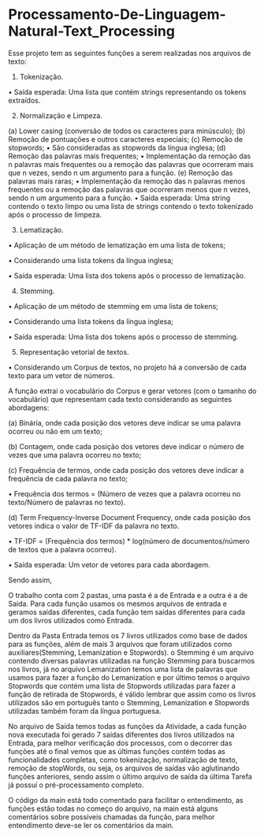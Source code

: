 # Processamento-De-Linguagem-Natural-Text_Processing
Esse projeto tem as seguintes funções a serem realizadas nos arquivos de texto: 

1. Tokenização.

• Saída esperada: Uma lista que contém strings representando os tokens extraídos.

2. Normalização e Limpeza.

(a) Lower casing (conversão de todos os caracteres para minúsculo);
(b) Remoção de pontuações e outros caracteres especiais;
(c) Remoção de stopwords;
• São consideradas as stopwords da língua inglesa;
(d) Remoção das palavras mais frequentes;
• Implementação da remoção das n palavras mais frequentes ou a remoção das palavras que ocorreram mais que n vezes, sendo n um argumento para a função.
(e) Remoção das palavras mais raras;
• Implementação da remoção das n palavras menos frequentes ou a remoção das palavras que ocorreram menos que n vezes, sendo n um argumento para a função.
• Saída esperada: Uma string contendo o texto limpo ou uma lista de strings contendo o texto tokenizado após o processo de limpeza.

3. Lematização.

• Aplicação de um método de lematização em uma lista de tokens;

• Considerando uma lista tokens da língua inglesa;

• Saída esperada: Uma lista dos tokens após o processo de lematização.

4. Stemming.

• Aplicação de um método de stemming em uma lista de tokens;

• Considerando uma lista tokens da língua inglesa;

• Saída esperada: Uma lista dos tokens após o processo de stemming.

5. Representação vetorial de textos.

• Considerando um Corpus de textos, no projeto há a conversão de cada texto para um vetor de números.

A função extrai o vocabulário do Corpus e gerar vetores (com o tamanho do vocabulário) que representam cada
texto considerando as seguintes abordagens:

(a) Binária, onde cada posição dos vetores deve indicar se uma palavra ocorreu ou não em um texto;

(b) Contagem, onde cada posição dos vetores deve indicar o número de vezes que uma palavra ocorreu no texto;

(c) Frequência de termos, onde cada posição dos vetores deve indicar a frequência de cada palavra no texto;

• Frequência dos termos = (Número de vezes que a palavra ocorreu no texto/Número de palavras no texto).

(d) Term Frequency-Inverse Document Frequency, onde cada posição dos vetores indica o valor de TF-IDF da
palavra no texto.

• TF-IDF = (Frequência dos termos) * log(número de documentos/número de textos que a palavra ocorreu).

• Saída esperada: Um vetor de vetores para cada abordagem.


Sendo assim,

O trabalho conta com 2 pastas, uma pasta é a de Entrada e a outra é a de Saída. Para cada
função usamos os mesmos arquivos de entrada e geramos saídas diferentes, cada função
tem saídas diferentes para cada um dos livros utilizados como Entrada.

Dentro da Pasta Entrada temos os 7 livros utilizados como base de dados para as funções,
além de mais 3 arquivos que foram utilizados como auxiliares(Stemming, Lemanization e
Stopwords). o Stemming é um arquivo contendo diversas palavras utilizadas na função
Stemming para buscarmos nos livros, já no arquivo Lemanization temos uma lista de
palavras que usamos para fazer a função do Lemanization e por último temos o arquivo
Stopwords que contém uma lista de Stopwords utilizadas para fazer a função de retirada de
Stopwords, é válido lembrar que assim como os livros utilizados são em português tanto o
Stemming, Lemanization e Stopwords utilizadas também foram da língua portuguesa.

No arquivo de Saída temos todas as funções da Atividade, a cada função nova executada
foi gerado 7 saídas diferentes dos livros utilizados na Entrada, para melhor verificação dos
processos, com o decorrer das funções até o final vemos que as últimas funções contém
todas as funcionalidades completas, como tokenização, normalização de texto, remoção de
stopWords, ou seja, os arquivos de saídas vão aglutinando funções anteriores, sendo assim
o último arquivo de saída da última Tarefa já possuí o pré-processamento completo.

O código da main está todo comentado para facilitar o entendimento, as funções estão
todas no começo do arquivo, na main está alguns comentários sobre possíveis chamadas
da função, para melhor entendimento deve-se ler os comentários da main.

